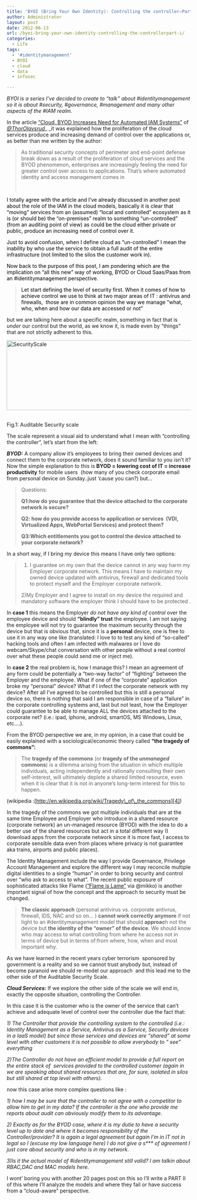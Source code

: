 ```yaml
---
title: 'BYOI (Bring Your Own Identity): Controlling the controller–Part I'
author: Administrator
layout: post
date: 2012-06-13
url: /byoi-bring-your-own-identity-controlling-the-controllerpart-i/
categories:
  - Life
tags:
  - '#identitymanagement'
  - BYOI
  - cloud
  - data
  - infosec

---
```

_BYOI is a series I’ve decided to create to “talk” about #identitymanagement so it is about #security, #governance, #management and many other aspects of the #IAM realm._

In the article [“Cloud, BYOD Increases Need for Automated IAM Systems”][1] of [_@ThorOlavsrud_][2]_&#160;_it was explained how the proliferation of the cloud services produce and increasing demand of control over the applications or, as better than me written by the author:

> As traditional security concepts of perimeter and end-point defense break down as a result of the proliferation of cloud services and the BYOD phenomenon, enterprises are increasingly feeling the need for greater control over access to applications. That&#8217;s where automated identity and access management comes in
> 
> &#160;

<font color="#000000">I totally agree with the article and I’ve already discussed in another post about the role of the IAM in the cloud models, basically it is clear that “moving” services from an (assumed) “local and controlled” ecosystem as it is (or should be) the “on-premises” realm to something “un-controlled” (from an auditing point of view) as could be the cloud either private or public, produce an increasing need of control over it.</font>

<font color="#000000">Just to avoid confusion, when I define cloud as “un-controlled” I mean the inability by who use the service to obtain a full audit of the entire infrastructure (not limited to the silos the customer work in).</font>

<font color="#000000">Now back to the purpose of this post, I am pondering which are the implication on “all this new” way of working, BYOD or Cloud Saas/Paas from an #identitymanagement perspective.</font>

> <font color="#000000">Let start defining the level of security first. When it comes of how to achieve control we use to think at two major areas of IT : antivirus and firewalls,&#160; those are in common opinion the way we manage “what, who, when and how our data are accessed or not”</font>

but we are talking here about a specific realm, something in fact that is _under_ our control but the world, as we know it, is made even by “things” that are not strictly adherent to this.

[<img style="background-image: none; border-bottom: 0px; border-left: 0px; padding-left: 0px; padding-right: 0px; display: inline; border-top: 0px; border-right: 0px; padding-top: 0px" title="SecurityScale" border="0" alt="SecurityScale" src="http://alfweb.com/blog/wp-content/uploads/2012/06/SecurityScale_thumb.jpg" width="527" height="191" />][3]&#160;

Fig.1: Auditable Security scale

The scale represent a visual aid to understand what I mean with “controlling the controller”, let’s start from the left:

**_BYOD:_** A company allow it’s employees to bring their owned devices and connect them to the corporate network, does it sound familiar to you isn’t it? Now the simple explanation to this is **BYOD = lowering cost of IT = increase productivity** for mobile users&#160; (how many of you check corporate email from personal device on Sunday..just ‘cause you can?) but…

> Questions:
> 
> **Q1:how do you guarantee that the device attached to the corporate network is secure?**
> 
> **Q2: how do you provide access to application or services&#160; (VDI, Virtualized Apps, WebPortal Services) and protect them?**
> 
> **Q3:Which entitlements you got to control the device attached to your corporate network?**

In a short way, if I bring my device this means I have only two options:

> 1) I guarantee on my own that the device cannot in any way harm my Employer corporate network. This means I have to maintain my owned device updated with antivirus, firewall and dedicated tools to protect myself and the Employer corporate network.
> 
> 2)My Employer and I agree to install on my device the required and mandatory software the employer think I should have to be protected .

In **case 1** this means the Employer _do not have any kind of control_ over the employee device and should **“blindly” trust** the employee. I am not saying the employee will not try to guarantee the maximum security through the device but that is obvious that, since it is a **personal** device, one is free to use it in any way one like (translated: I love to to test any kind of “so-called” hacking tools and often I am infected with malwares or I love do webcam/Skype/chat conversation with other people without a real control over what these people could send me or inject me).

In **case 2** the real problem is, how I manage this? I mean an agreement of any form could be potentially a “two-way factor” of “fighting” between the Employer and the employee. What if one of the “corporate” application broke my “personal” device? What if I infect the corporate network with my device? After all I’ve agreed to be controlled but this is still a personal device so, there is nothing that said I am responsible in case of a “failure” in the corporate controlling systems and, last but not least, how the Employer could guarantee to be able to manage ALL the devices attached to the corporate net? (i.e.: ipad, iphone, android, smartOS, MS Windows, Linux, etc….).

From the BYOD perspective we are, in my opinion, in a case that could be easily explained with a sociological/economic theory called **“the tragedy of commons”:**

> The **tragedy of the commons** (or **tragedy of the _unmanaged_ commons**) is a dilemma arising from the situation in which multiple individuals, acting independently and rationally consulting their own self-interest, will ultimately deplete a shared limited resource, even when it is clear that it is not in anyone&#8217;s long-term interest for this to happen.

(wikipedia :[http://en.wikipedia.org/wiki/Tragedy\_of\_the_commons][4])

In the tragedy of the commons we got multiple individuals that are at the same time Employee and Employer who introduce in a shared resource (corporate network) an un-managed resource (BYOD) with the idea to do a better use of the shared resources but act in a total different way (I download apps from the corporate network since it is more fast, I access to corporate sensible data even from places where privacy is not guarantee aka trains, airports and public places).

The Identity Management include the way I provide Governance, Privilege Account Management and explore the different way I may reconcile multiple digital identities to a single “human” in order to bring security and control over “who ask to access to what”. The recent public exposure of sophisticated attacks like Flame ([“Flame is Lame”][5] via @mikko) is another important signal of how the concept and the approach to security must be changed.

> **The classic approach** (personal antivirus vs. corporate antivrus, firewall, IDS, NAC and so on… ) **cannot work correctly anymore** if not tight to an #dentitymanagement model that should **approac**h not the device but **the identity of the “owner” of the device**. We should know who may access to what controlling from where he access not in terms of device but in terms of:from where, how, when and most important why.

As we have learned in the recent years cyber terrorism&#160; sponsored by government is a reality and so we cannot trust anybody but, instead of become paranoid we should re-model our approach&#160; and this lead me to the other side of the Auditable Security Scale.

**_Cloud Services:_** If we explore the other side of the scale we will end in, exactly the opposite situation, controlling the Controller.

In this case it is the customer who is the owner of the service that can’t achieve and adequate level of control over the controller due the fact that:

_1) The Controller that provide the controlling system to the controlled (i.e.: Identity Management as a Service, Antivirus as a Service, Security devices in a IaaS model) but since those services and devices are “shared” at some level with other customers it is not possible to allow everybody to “ see” everything_

_2)The Controller do not have an efficient model to provide a full report on the entire stack of&#160; services provided to the controlled customer (again in we are speaking about shared resources that are, for sure, isolated in silos but still shared at top level with others)._

now this case arise more complex questions like :

_1) how I may be sure that the controller to not agree with a competitor to allow him to get in my data? If the controller is the one who provide me reports about audit can obviously modify them to its advantage._

_2) Exactly as for the BYOD case, where it is my dutie to have a security level up to date and where it becomes responsibility of the Controller/provider? It is again a legal agreement but again I’m in IT not in legal so I (excuse my low language here) I do not give a s\*** of agreement I just care about security and who is in my network._

_3)Is it the actual model of #identitymanagement still valid? I am talkin about RBAC,DAC and MAC models here._

I wont’ boring you with another 20 pages post on this so I’ll write a PART II of this where I’ll analyze the models and where they fail or have success from a “cloud-aware” perspective.

 [1]: http://www.cio.com/article/706289/Cloud_BYOD_Increases_Need_for_Automated_IAM_Systems?page=2&taxonomyId=3003
 [2]: http://www.twitter.com/ThorOlavsrud
 [3]: http://alfweb.com/blog/wp-content/uploads/2012/06/SecurityScale.jpg
 [4]: http://en.wikipedia.org/wiki/Tragedy_of_the_commons
 [5]: http://www.f-secure.com/weblog/archives/00002383.html